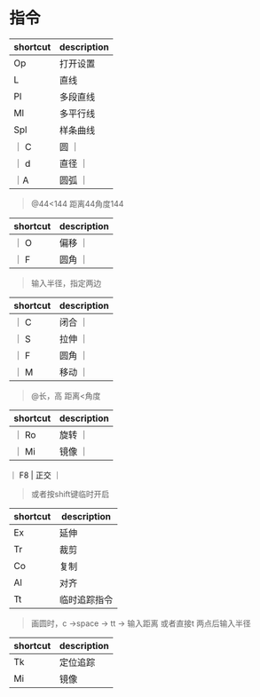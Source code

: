 # 指令
| shortcut | description |
| --- | ------ |
| Op | 打开设置 |
| L | 直线 |
| Pl | 多段直线 |
| Ml | 多平行线 |
| Spl | 样条曲线 |
｜ C | 圆 ｜
｜ d | 直径 ｜
｜A | 圆弧 ｜
> @44<144   距离44角度144 

| shortcut | description |
| --- | ------ |     
｜ O | 偏移 ｜
｜ F | 圆角 ｜
> 输入半径，指定两边 

| shortcut | description |
| --- | ------ |
｜ C | 闭合 ｜
｜ S | 拉伸 ｜
｜ F | 圆角 ｜
｜ M | 移动 ｜     
> @长，高         距离<角度 

| shortcut | description |
| --- | ------ |
｜ Ro | 旋转 ｜
｜ Mi | 镜像 ｜

｜ F8 | 正交 ｜
> 或者按shift键临时开启

| shortcut | description |
| --- | ------ |
| Ex | 延伸 |
| Tr | 裁剪 |
| Co | 复制 |
| Al | 对齐 |
| Tt | 临时追踪指令 |      
> 画圆时，c ->space  -> tt  -> 输入距离  或者直接t    两点后输入半径 

| shortcut | description |
| --- | ------ |
| Tk | 定位追踪 |
| Mi | 镜像 |
